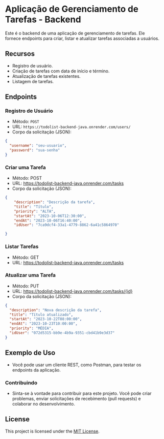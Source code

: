 # Aplicação de Gerenciamento de Tarefas - Backend

Este é o backend de uma aplicação de gerenciamento de tarefas. Ele fornece endpoints para criar, listar e atualizar tarefas associadas a usuários.

## Recursos

- Registro de usuário.
- Criação de tarefas com data de início e término.
- Atualização de tarefas existentes.
- Listagem de tarefas.

## Endpoints

### Registro de Usuário

- Método: `POST`
- URL: `https://todolist-backend-java.onrender.com/users/`
- Corpo da solicitação (JSON):

```json
{
  "username": "seu-usuario",
  "password": "sua-senha"
}
```

### Criar uma Tarefa
- Método: POST
- URL: https://todolist-backend-java.onrender.com/tasks
- Corpo da solicitação (JSON):

```json
{
    "description": "Descrição da tarefa",
    "title": "Título",
    "priority": "ALTA",
    "startAt": "2023-10-06T12:30:00",
    "endAt": "2023-10-06T16:40:00",
    "idUser": "7ca9dcf4-33a1-4779-8862-6a41c5864970"

}
```

### Listar Tarefas
- Método: GET
- URL: https://todolist-backend-java.onrender.com/tasks

### Atualizar uma Tarefa
- Método: PUT
- URL: https://todolist-backend-java.onrender.com/tasks/{id}
- Corpo da solicitação (JSON):

```json
{
  "description": "Nova descrição da tarefa",
  "title": "Título atualizado",
  "startAt": "2023-10-22T08:00:00",
  "endAt": "2023-10-23T10:00:00",
  "priority": "MÉDIA",
  "idUser": "072d5315-bb9e-4b9a-9351-cbd41b9e3d37"
}
```

## Exemplo de Uso
- Você pode usar um cliente REST, como Postman, para testar os endpoints da aplicação.

### Contribuindo
- Sinta-se à vontade para contribuir para este projeto. Você pode criar problemas, enviar solicitações de recebimento (pull requests) e colaborar no desenvolvimento.

## License
This project is licensed under the [MIT License](LICENSE).
